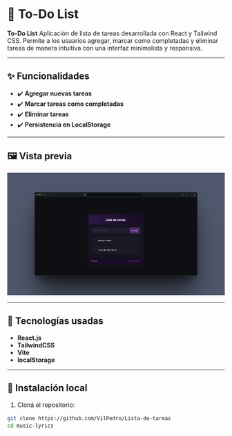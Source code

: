 # 📝 To-Do List

**To-Do List** Aplicación de lista de tareas desarrollada con React y Tailwind CSS. Permite a los usuarios agregar, marcar como completadas y eliminar tareas de manera intuitiva con una interfaz minimalista y responsiva.

---

## ✨ Funcionalidades

- ✔️ **Agregar nuevas tareas** 
- ✔️ **Marcar tareas como completadas** 
- ✔️ **Eliminar tareas**
- ✔️ **Persistencia en LocalStorage** 


 
---

## 🖼️ Vista previa

![preview](public/ListaTareas.png)

---
## 🧱 Tecnologías usadas

- **React.js**
- **TailwindCSS**
- **Vite**
- **localStorage**

---

## 🚀 Instalación local

1. Cloná el repositorio:

```bash
git clone https://github.com/VilPedro/Lista-de-tareas
cd music-lyrics

